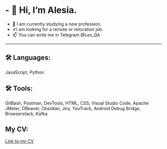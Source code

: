 # - 👋 Hi, I’m Alesia.
- 👀 I am currently studying a new profession. 
- ✔I am looking for a remote or relocation job.
- 📫 You can write me in Telegram @Les_QA
---
## 🛠 Languages:
JavaScript, Python

## 🛠 Tools:
GitBash, Postman, DevTools, HTML, CSS, Visual Studio Code, Apache JMeter, DBeaver, Obsidian, Jira, YouTrack, Android Debug Bridge, Browserstack, Kafka

## My CV:
[Link to my CV](https://docs.google.com/document/d/1mF-mALMyDr49ypkfKVcKPzEt8L3IsV7W9AiSPxyB14Y/edit)

<!---
BaAlesia/BaAlesia is a ✨ special ✨ repository because its `README.md` (this file) appears on your GitHub profile.
You can click the Preview link to take a look at your changes.
--->
